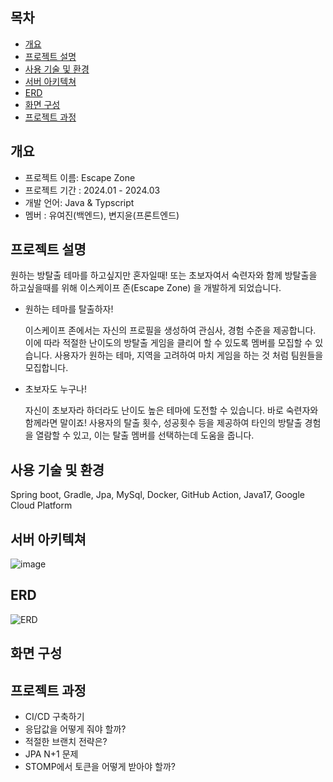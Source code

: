 ## 목차
  - [개요](#개요)
  - [프로젝트 설명](#프로젝트-설명)
  - [사용 기술 및 환경](#사용-기술-및-환경)
  - [서버 아키텍쳐](#서버-아키텍쳐)
  - [ERD](#ERD)
  - [화면 구성](#화면-구성)
  - [프로젝트 과정](#프로젝트-과정)


## 개요
- 프로젝트 이름: Escape Zone
- 프로젝트 기간 : 2024.01 - 2024.03
- 개발 언어: Java & Typscript
- 멤버 : 유여진(백엔드), 변지윤(프론트엔드)



## 프로젝트 설명
원하는 방탈출 테마를 하고싶지만 혼자일때! 또는 초보자여서 숙련자와 함께 방탈출을 하고싶을때를 위해 이스케이프 존(Escape Zone) 을 개발하게 되었습니다.

* ﻿﻿원하는 테마를 탈출하자!
  
  이스케이프 존에서는 자신의 프로필을 생성하여 관심사, 경험 수준을 제공합니다.
  이에 따라 적절한 난이도의 방탈출 게임을 클리어 할 수 있도록 멤버를 모집할 수 있습니다.
  사용자가 원하는 테마, 지역을 고려하여 마치 게임을 하는 것 처럼 팀원들을 모집합니다.
* ﻿﻿초보자도 누구나!
  
  자신이 초보자라 하더라도 난이도 높은 테마에 도전할 수 있습니다.
  바로 숙련자와 함께라면 말이죠!
  사용자의 탈출 횟수, 성공횟수 등을 제공하여 타인의 방탈출 경험을 열람할 수 있고, 이는 탈출 멤버를 선택하는데 도움을 줍니다. 





## 사용 기술 및 환경
Spring boot, Gradle, Jpa, MySql, Docker, GitHub Action, Java17, Google Cloud Platform

## 서버 아키텍쳐
![image](https://github.com/escape-zone/escape-zone-BE/assets/90737926/dbe18e81-b43e-437f-87af-3e787be24472)


## ERD
![ERD](https://github.com/escape-zone/escape-zone-BE/assets/90737926/ffeca035-cfcd-4971-bc61-80d624e6fa92)


## 화면 구성


## 프로젝트 과정
- CI/CD 구축하기
- 응답값을 어떻게 줘야 할까?
- 적절한 브랜치 전략은?
- JPA N+1 문제
- STOMP에서 토큰을 어떻게 받아야 할까?

